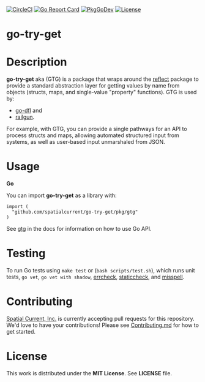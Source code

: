 [![CircleCI](https://circleci.com/gh/spatialcurrent/go-try-get/tree/main.svg?style=svg)](https://circleci.com/gh/spatialcurrent/go-try-get/tree/main)
[![Go Report Card](https://goreportcard.com/badge/spatialcurrent/go-try-get?style=flat-square)](https://goreportcard.com/report/github.com/spatialcurrent/go-try-get)
[![PkgGoDev](https://pkg.go.dev/badge/mod/github.com/spatialcurrent/go-try-get)](https://pkg.go.dev/github.com/spatialcurrent/go-try-get)
[![License](http://img.shields.io/badge/license-MIT-red.svg?style=flat)](https://github.com/spatialcurrent/go-try-get/blob/master/LICENSE)

# go-try-get

# Description

**go-try-get** aka (GTG) is a package that wraps around the [reflect](https://pkg.go.dev/reflect) package to provide a standard abstraction layer for getting values by name from objects (structs, maps, and single-value "property" functions).  GTG is used by:

- [go-dfl](https://github.com/spatialcurrent/go-dfl) and
- [railgun](https://github.com/spatialcurrent/railgun).

For example, with GTG, you can provide a single pathways for an API to process structs and maps, allowing automated structured input from systems, as well as user-based input unmarshaled from JSON.

# Usage

**Go**

You can import **go-try-get** as a library with:

```
import (
  "github.com/spatialcurrent/go-try-get/pkg/gtg"
)
```

See [gtg](https://pkg.go.dev/github.com/spatialcurrent/go-try-get/pkg/gtg) in the docs for information on how to use Go API.

# Testing

To run Go tests using `make test` or (`bash scripts/test.sh`), which runs unit tests, `go vet`, `go vet with shadow`, [errcheck](https://github.com/kisielk/errcheck), [staticcheck](https://staticcheck.io/), and [misspell](https://github.com/client9/misspell).

# Contributing

[Spatial Current, Inc.](https://spatialcurrent.io) is currently accepting pull requests for this repository.  We'd love to have your contributions!  Please see [Contributing.md](https://github.com/spatialcurrent/go-try-get/blob/master/CONTRIBUTING.md) for how to get started.

# License

This work is distributed under the **MIT License**.  See **LICENSE** file.
